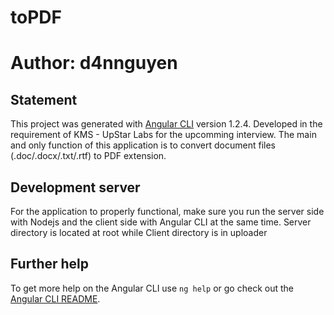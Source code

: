 # toPDF
# Author: d4nnguyen

## Statement

This project was generated with [Angular CLI](https://github.com/angular/angular-cli) version 1.2.4. Developed in the requirement of KMS - UpStar Labs for the upcomming interview.
The main and only function of this application is to convert document files (.doc/.docx/.txt/.rtf) to PDF extension.

## Development server

For the application to properly functional, make sure you run the server side with Nodejs and the client side with Angular CLI at the same time.
Server directory is located at root while Client directory is in uploader

## Further help

To get more help on the Angular CLI use `ng help` or go check out the [Angular CLI README](https://github.com/angular/angular-cli/blob/master/README.md).
